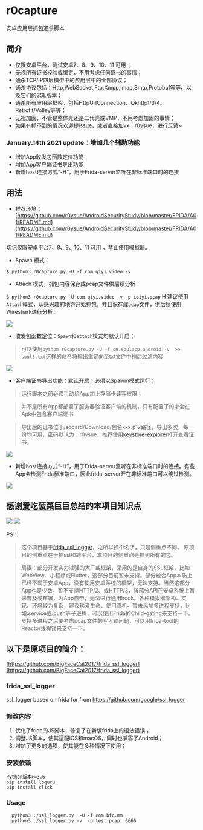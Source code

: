 # r0capture

安卓应用层抓包通杀脚本

## 简介

- 仅限安卓平台，测试安卓7、8、9、10、11 可用 ；
- 无视所有证书校验或绑定，不用考虑任何证书的事情；
- 通杀TCP/IP四层模型中的应用层中的全部协议；
- 通杀协议包括：Http,WebSocket,Ftp,Xmpp,Imap,Smtp,Protobuf等等、以及它们的SSL版本；
- 通杀所有应用层框架，包括HttpUrlConnection、Okhttp1/3/4、Retrofit/Volley等等；
- 无视加固，不管是整体壳还是二代壳或VMP，不用考虑加固的事情；
- 如果有抓不到的情况欢迎提issue，或者直接加vx：r0ysue，进行反馈~

### January.14th 2021 update：增加几个辅助功能

- 增加App收发包函数定位功能
- 增加App客户端证书导出功能
- 新增host连接方式“-H”，用于Frida-server监听在非标准端口时的连接

## 用法

- 推荐环境：[https://github.com/r0ysue/AndroidSecurityStudy/blob/master/FRIDA/A01/README.md](https://github.com/r0ysue/AndroidSecurityStudy/blob/master/FRIDA/A01/README.md)

切记仅限安卓平台7、8、9、10、11 可用 ，禁止使用模拟器。

- Spawn 模式：

`$ python3 r0capture.py -U -f com.qiyi.video -v`

- Attach 模式，抓包内容保存成pcap文件供后续分析：

`$ python3 r0capture.py -U com.qiyi.video -v -p iqiyi.pcap`
H
建议使用`Attach`模式，从感兴趣的地方开始抓包，并且保存成`pcap`文件，供后续使用Wireshark进行分析。

![](pic/Sample.PNG)

- 收发包函数定位：`Spawn`和`attach`模式均默认开启；

> 可以使用`python r0capture.py -U -f cn.soulapp.android -v  >> soul3.txt`这样的命令将输出重定向至txt文件中稍后过滤内容

![](pic/locator.png)

- 客户端证书导出功能：默认开启；必须以Spawm模式运行；

> 运行脚本之前必须手动给App加上存储卡读写权限；

> 并不是所有App都部署了服务器验证客户端的机制，只有配置了的才会在Apk中包含客户端证书

> 导出后的证书位于/sdcard/Download/包名xxx.p12路径，导出多次，每一份均可用，密码默认为：r0ysue，推荐使用[keystore-explorer](http://keystore-explorer.org/)打开查看证书。

![](pic/clientcer.png)

- 新增host连接方式“-H”，用于Frida-server监听在非标准端口时的连接。有些App会检测Frida标准端口，因此frida-server开在非标准端口可以绕过检测。

![](pic/difport.png)

## 感谢[爱吃菠菜](https://bbs.pediy.com/user-760871.htm)巨巨总结的本项目知识点

![](pic/summary1.jpg)
![](pic/summary2.jpg)


PS：

> 这个项目基于[frida_ssl_logger](https://github.com/BigFaceCat2017/frida_ssl_logger)，之所以换个名字，只是侧重点不同。 原项目的侧重点在于抓ssl和跨平台，本项目的侧重点是抓到所有的包。

> 局限：部分开发实力过强的大厂或框架，采用的是自身的SSL框架，比如WebView、小程序或Flutter，这部分目前暂未支持。部分融合App本质上已经不属于安卓App，没有使用安卓系统的框架，无法支持。当然这部分App也是少数。暂不支持HTTP/2、或HTTP/3，该部分API在安卓系统上暂未普及或布署，为App自带，无法进行通用hook。各种模拟器架构、实现、环境较为复杂，建议珍爱生命、使用真机。暂未添加多进程支持，比如:service或:push等子进程，可以使用Frida的Child-gating来支持一下。支持多进程之后要考虑pcap文件的写入锁问题，可以用frida-tool的Reactor线程锁来支持一下。

## 以下是原项目的简介：

[https://github.com/BigFaceCat2017/frida_ssl_logger](https://github.com/BigFaceCat2017/frida_ssl_logger)

### frida_ssl_logger
ssl_logger based on frida
for from https://github.com/google/ssl_logger

### 修改内容
1. 优化了frida的JS脚本，修复了在新版frida上的语法错误；
2. 调整JS脚本，使其适配iOS和macOS，同时也兼容了Android；
3. 增加了更多的选项，使其能在多种情况下使用；

### 安装依赖
```
Python版本>=3.6
pip install loguru
pip install click
```
### Usage
  ```shell
    python3 ./ssl_logger.py  -U -f com.bfc.mm
    python3 ./ssl_logger.py -v  -p test.pcap  6666
  ````


